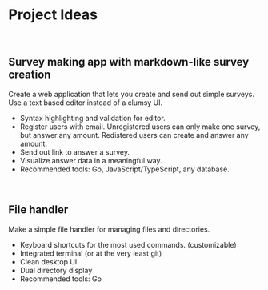 # Project Ideas

<br>

## **Survey making app with markdown-like survey creation**

Create a web application that lets you create and send out simple surveys. Use a text based editor instead of a clumsy UI.

- Syntax highlighting and validation for editor.
- Register users with email. Unregistered users can only make one survey, but answer any amount. Redistered users can create and answer any amount.
- Send out link to answer a survey.
- Visualize answer data in a meaningful way.
- Recommended tools: Go, JavaScript/TypeScript, any database.

<br>

## **File handler**

Make a simple file handler for managing files and directories.

- Keyboard shortcuts for the most used commands. (customizable)
- Integrated terminal (or at the very least git)
- Clean desktop UI
- Dual directory display
- Recommended tools: Go
